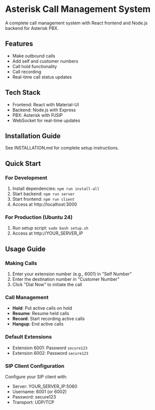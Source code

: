 # Asterisk Call Management System

A complete call management system with React frontend and Node.js backend for Asterisk PBX.

## Features
- Make outbound calls
- Add self and customer numbers
- Call hold functionality
- Call recording
- Real-time call status updates

## Tech Stack
- Frontend: React with Material-UI
- Backend: Node.js with Express
- PBX: Asterisk with PJSIP
- WebSocket for real-time updates

## Installation Guide

See INSTALLATION.md for complete setup instructions.

## Quick Start

### For Development
1. Install dependencies: `npm run install-all`
2. Start backend: `npm run server`
3. Start frontend: `npm run client`
4. Access at http://localhost:3000

### For Production (Ubuntu 24)
1. Run setup script: `sudo bash setup.sh`
2. Access at http://YOUR_SERVER_IP

## Usage Guide

### Making Calls
1. Enter your extension number (e.g., 6001) in "Self Number"
2. Enter the destination number in "Customer Number"
3. Click "Dial Now" to initiate the call

### Call Management
- **Hold**: Put active calls on hold
- **Resume**: Resume held calls
- **Record**: Start recording active calls
- **Hangup**: End active calls

### Default Extensions
- Extension 6001: Password `secure123`
- Extension 6002: Password `secure123`

### SIP Client Configuration
Configure your SIP client with:
- Server: YOUR_SERVER_IP:5060
- Username: 6001 (or 6002)
- Password: secure123
- Transport: UDP/TCP